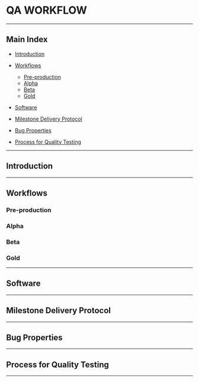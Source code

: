 # QA WORKFLOW


***


## Main Index

+ [Introduction]()

+ [Workflows]()
  - [Pre-production]()
  - [Alpha]()
  - [Beta]()
  - [Gold]()
  
+ [Software]()

+ [Milestone Delivery Protocol]()

+ [Bug Properties]()

+ [Process for Quality Testing]()


***


## Introduction


***


## Workflows 


### Pre-production


### Alpha


### Beta


### Gold


***


## Software


***


## Milestone Delivery Protocol


***


## Bug Properties


***


## Process for Quality Testing


***








